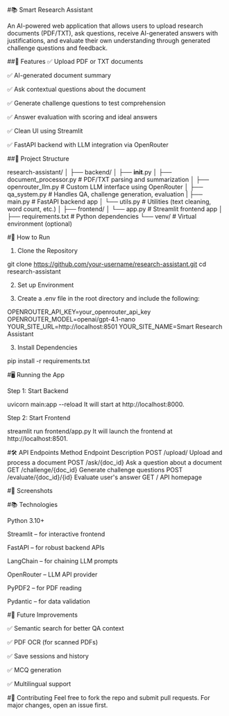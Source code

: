 
#📚 Smart Research Assistant

An AI-powered web application that allows users to upload research documents (PDF/TXT), ask questions, receive AI-generated answers with justifications, and evaluate their own understanding through generated challenge questions and feedback.

##🔧 Features
✅ Upload PDF or TXT documents

✅ AI-generated document summary

✅ Ask contextual questions about the document

✅ Generate challenge questions to test comprehension

✅ Answer evaluation with scoring and ideal answers

✅ Clean UI using Streamlit

✅ FastAPI backend with LLM integration via OpenRouter



##📁 Project Structure

research-assistant/
│
├── backend/
│   ├── __init__.py
│   ├── document_processor.py   # PDF/TXT parsing and summarization
│   ├── openrouter_llm.py       # Custom LLM interface using OpenRouter
│   ├── qa_system.py            # Handles QA, challenge generation, evaluation
|   ├── main.py                 # FastAPI backend app
│   └── utils.py                # Utilities (text cleaning, word count, etc.)
│
├── frontend/
│   └── app.py                  # Streamlit frontend app
│
├── requirements.txt            # Python dependencies
└── venv/                       # Virtual environment (optional)




#🚀 How to Run

1. Clone the Repository

git clone https://github.com/your-username/research-assistant.git
cd research-assistant

2. Set up Environment

3. Create a .env file in the root directory and include the following:

OPENROUTER_API_KEY=your_openrouter_api_key
OPENROUTER_MODEL=openai/gpt-4.1-nano
YOUR_SITE_URL=http://localhost:8501
YOUR_SITE_NAME=Smart Research Assistant

3. Install Dependencies

pip install -r requirements.txt



#🖥️ Running the App

Step 1: Start Backend

uvicorn main:app --reload
It will start at http://localhost:8000.

Step 2: Start Frontend

streamlit run frontend/app.py
It will launch the frontend at http://localhost:8501.

#🛠️ API Endpoints
Method	Endpoint	Description
POST	/upload/	Upload and process a document
POST	/ask/{doc_id}	Ask a question about a document
GET	/challenge/{doc_id}	Generate challenge questions
POST	/evaluate/{doc_id}/{id}	Evaluate user's answer
GET	/	API homepage



#📸 Screenshots 



#📚 Technologies 

Python 3.10+

Streamlit – for interactive frontend

FastAPI – for robust backend APIs

LangChain – for chaining LLM prompts

OpenRouter – LLM API provider

PyPDF2 – for PDF reading

Pydantic – for data validation



#🧠 Future Improvements

✅ Semantic search for better QA context

✅ PDF OCR (for scanned PDFs)

✅ Save sessions and history

✅ MCQ generation

✅ Multilingual support



#🤝 Contributing
Feel free to fork the repo and submit pull requests. For major changes, open an issue first.

